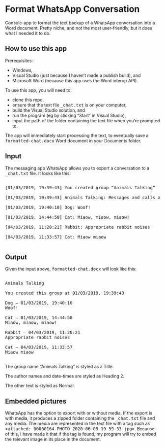 # Format WhatsApp Conversation
Console-app to format the text backup of a WhatsApp conversation into a Word document.
Pretty niche, and not the most user-friendly, but it does what I needed it to do.

## How to use this app
Prerequisites:
* Windows,
* Visual Studio (just because I haven’t made a publish build), and
* Microsoft Word (because this app uses the Word interop API).

To use this app, you will need to: 
* clone this repo,
* ensure that the text file <kbd>_chat.txt</kbd> is on your computer,
* build the Visual Studio solution, and 
* run the program (eg by clicking “Start” in Visual Studio),
* input the path of the folder containing the text file when you’re prompted to.

The app will immediately start processing the text, to eventually save a <kbd>formatted-chat.docx</kbd> Word document in your Documents folder.

## Input
The messaging app WhatsApp allows you to export a conversation to a <kbd>_chat.txt</kbd> file. It looks like this:

<pre>

[01/03/2019, 19:39:43] ‎You created group “Animals Talking”

[01/03/2019, 19:39:43] Animals Talking: ‎Messages and calls are end-to-end encrypted. No one outside of this chat, not even WhatsApp, can read or listen to them.

[01/03/2019, 19:40:10] Dog: Woof!

[01/03/2019, 14:44:50] Cat: Miaow, miaow, miaow!

[04/03/2019, 11:20:21] Rabbit: Appropriate rabbit noises

[04/03/2019, 11:33:57] Cat: Miaow miaow

</pre>

## Output
Given the input above, <kbd>formatted-chat.docx</kbd> will look like this:

<pre>

Animals Talking

You created this group at 01/03/2019, 19:39:43

Dog — 01/03/2019, 19:40:10
Woof!

Cat — 01/03/2019, 14:44:50
Miaow, miaow, miaow!

Rabbit — 04/03/2019, 11:20:21
Appropriate rabbit noises

Cat — 04/03/2019, 11:33:57
Miaow miaow

</pre>

The group name “Animals Talking” is styled as a Title.

The author names and date-times are styled as Heading 2.

The other text is styled as Normal.

## Embedded pictures
WhatsApp has the option to export with or without media. If the export is with media, it produces a zipped folder containing the <kbd>_chat.txt</kbd> file and any media. The media are represented in the text file with a tag such as <kbd><attached: 00000164-PHOTO-2020-06-09-19-59-33.jpg></kbd>. Because of this, I have made it that if the tag is found, my program will try to embed the relevant image in its place in the document.
  
